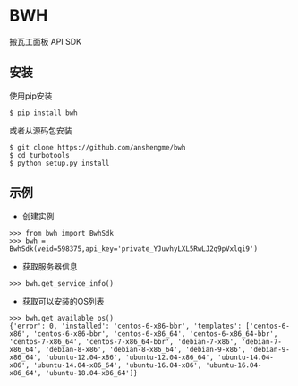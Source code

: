 # BWH

搬瓦工面板 API SDK

## 安装

使用pip安装

```
$ pip install bwh
```

或者从源码包安装

```
$ git clone https://github.com/anshengme/bwh
$ cd turbotools
$ python setup.py install
```

## 示例

- 创建实例

```
>>> from bwh import BwhSdk
>>> bwh = BwhSdk(veid=598375,api_key='private_YJuvhyLXL5RwLJ2q9pVxlqi9')
```

- 获取服务器信息

```
>>> bwh.get_service_info()
```

- 获取可以安装的OS列表

```
>>> bwh.get_available_os()
{'error': 0, 'installed': 'centos-6-x86-bbr', 'templates': ['centos-6-x86', 'centos-6-x86-bbr', 'centos-6-x86_64', 'centos-6-x86_64-bbr', 'centos-7-x86_64', 'centos-7-x86_64-bbr', 'debian-7-x86', 'debian-7-x86_64', 'debian-8-x86', 'debian-8-x86_64', 'debian-9-x86', 'debian-9-x86_64', 'ubuntu-12.04-x86', 'ubuntu-12.04-x86_64', 'ubuntu-14.04-x86', 'ubuntu-14.04-x86_64', 'ubuntu-16.04-x86', 'ubuntu-16.04-x86_64', 'ubuntu-18.04-x86_64']}
```
